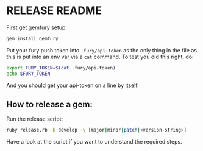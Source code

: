 # RELEASE README

First get gemfury setup:

  ```bash
  gem install gemfury
  ```

Put your fury push token into `.fury/api-token` as the only thing in
the file as this is put into an env var via a `cat` command.  To test
you did this right, do:

  ```bash
  export FURY_TOKEN=$(cat .fury/api-token)
  echo $FURY_TOKEN
  ```
And you should get your api-token on a line by itself.


## How to release a gem:

Run the release script:

```bash
ruby release.rb -b develop -v [major|minor|patch|<version-string>]
```

Have a look at the script if you want to understand the required steps.
